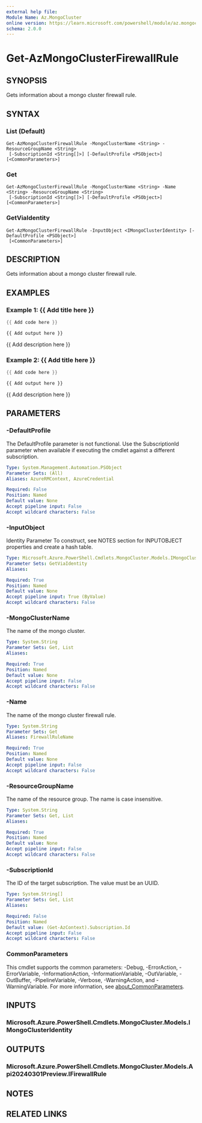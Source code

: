 ```yaml
---
external help file:
Module Name: Az.MongoCluster
online version: https://learn.microsoft.com/powershell/module/az.mongocluster/get-azmongoclusterfirewallrule
schema: 2.0.0
---
```


# Get-AzMongoClusterFirewallRule

## SYNOPSIS
Gets information about a mongo cluster firewall rule.

## SYNTAX

### List (Default)
```
Get-AzMongoClusterFirewallRule -MongoClusterName <String> -ResourceGroupName <String>
 [-SubscriptionId <String[]>] [-DefaultProfile <PSObject>] [<CommonParameters>]
```

### Get
```
Get-AzMongoClusterFirewallRule -MongoClusterName <String> -Name <String> -ResourceGroupName <String>
 [-SubscriptionId <String[]>] [-DefaultProfile <PSObject>] [<CommonParameters>]
```

### GetViaIdentity
```
Get-AzMongoClusterFirewallRule -InputObject <IMongoClusterIdentity> [-DefaultProfile <PSObject>]
 [<CommonParameters>]
```

## DESCRIPTION
Gets information about a mongo cluster firewall rule.

## EXAMPLES

### Example 1: {{ Add title here }}
```powershell
{{ Add code here }}
```

```output
{{ Add output here }}
```

{{ Add description here }}

### Example 2: {{ Add title here }}
```powershell
{{ Add code here }}
```

```output
{{ Add output here }}
```

{{ Add description here }}

## PARAMETERS

### -DefaultProfile
The DefaultProfile parameter is not functional.
Use the SubscriptionId parameter when available if executing the cmdlet against a different subscription.

```yaml
Type: System.Management.Automation.PSObject
Parameter Sets: (All)
Aliases: AzureRMContext, AzureCredential

Required: False
Position: Named
Default value: None
Accept pipeline input: False
Accept wildcard characters: False
```

### -InputObject
Identity Parameter
To construct, see NOTES section for INPUTOBJECT properties and create a hash table.

```yaml
Type: Microsoft.Azure.PowerShell.Cmdlets.MongoCluster.Models.IMongoClusterIdentity
Parameter Sets: GetViaIdentity
Aliases:

Required: True
Position: Named
Default value: None
Accept pipeline input: True (ByValue)
Accept wildcard characters: False
```

### -MongoClusterName
The name of the mongo cluster.

```yaml
Type: System.String
Parameter Sets: Get, List
Aliases:

Required: True
Position: Named
Default value: None
Accept pipeline input: False
Accept wildcard characters: False
```

### -Name
The name of the mongo cluster firewall rule.

```yaml
Type: System.String
Parameter Sets: Get
Aliases: FirewallRuleName

Required: True
Position: Named
Default value: None
Accept pipeline input: False
Accept wildcard characters: False
```

### -ResourceGroupName
The name of the resource group.
The name is case insensitive.

```yaml
Type: System.String
Parameter Sets: Get, List
Aliases:

Required: True
Position: Named
Default value: None
Accept pipeline input: False
Accept wildcard characters: False
```

### -SubscriptionId
The ID of the target subscription.
The value must be an UUID.

```yaml
Type: System.String[]
Parameter Sets: Get, List
Aliases:

Required: False
Position: Named
Default value: (Get-AzContext).Subscription.Id
Accept pipeline input: False
Accept wildcard characters: False
```

### CommonParameters
This cmdlet supports the common parameters: -Debug, -ErrorAction, -ErrorVariable, -InformationAction, -InformationVariable, -OutVariable, -OutBuffer, -PipelineVariable, -Verbose, -WarningAction, and -WarningVariable. For more information, see [about_CommonParameters](http://go.microsoft.com/fwlink/?LinkID=113216).

## INPUTS

### Microsoft.Azure.PowerShell.Cmdlets.MongoCluster.Models.IMongoClusterIdentity

## OUTPUTS

### Microsoft.Azure.PowerShell.Cmdlets.MongoCluster.Models.Api20240301Preview.IFirewallRule

## NOTES

## RELATED LINKS

